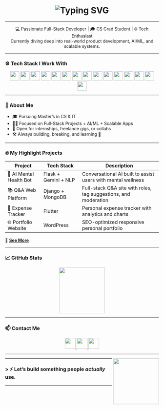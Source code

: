 <h1 align="center">
  <img src="https://readme-typing-svg.demolab.com?font=Fira+Code&pause=1000&color=00D0FF&width=435&lines=Hey+👋+I'm+Vahora+Mohammad+Sauban;App+%26+Web+Developer+from+India;AI%2FML+%7C+Cloud+%7C+Full-Stack+Geek;Always+Learning+%26+Building..." alt="Typing SVG" />
</h1>

---

<p align="center">
  💻 Passionate Full-Stack Developer | 🎓 CS Grad Student | 🌐 Tech Enthusiast <br>
  Currently diving deep into real-world product development, AI/ML, and scalable systems.
</p>

---

### ⚙️ Tech Stack I Work With

<div align="center">
  <!-- 🌐 Web Basics -->
  <img src="https://skillicons.dev/icons?i=html" height="30" />
  <img src="https://skillicons.dev/icons?i=css" height="30" />
  <img src="https://skillicons.dev/icons?i=javascript" height="30" />

  <!-- 💻 Languages -->
  <img src="https://cdn.jsdelivr.net/gh/devicons/devicon/icons/c/c-original.svg" height="30" />
  <img src="https://cdn.jsdelivr.net/gh/devicons/devicon/icons/cplusplus/cplusplus-original.svg" height="30" />
  <img src="https://skillicons.dev/icons?i=python" height="30" />
  <img src="https://cdn.jsdelivr.net/gh/devicons/devicon/icons/java/java-original.svg" height="30" />
  <img src="https://cdn.jsdelivr.net/gh/devicons/devicon/icons/r/r-original.svg" height="30" />

  <!-- 🔧 Frameworks & Tools -->
  <img src="https://skillicons.dev/icons?i=django" height="30" />
  <img src="https://cdn.simpleicons.org/flutter/02569B" height="30" />
  <img src="https://cdn.jsdelivr.net/gh/devicons/devicon/icons/figma/figma-original.svg" height="30" />

  <!-- 🗄️ Databases -->
  <img src="https://skillicons.dev/icons?i=mongodb" height="30" />
  <img src="https://cdn.simpleicons.org/mysql/4479A1" height="30" />

  <!-- ☁️ Cloud & Intelligence -->
  <img src="https://cdn.jsdelivr.net/gh/devicons/devicon/icons/googlecloud/googlecloud-original.svg" height="30" />
  <img src="https://img.shields.io/badge/AI/ML-%230089FA?style=flat-square&logo=google&logoColor=white" height="30" />
</div>

---

### 🧠 About Me

- 🎓 Pursuing Master’s in CS & IT  
- 🧑‍💻 Focused on Full-Stack Projects + AI/ML + Scalable Apps  
- 🤝 Open for internships, freelance gigs, or collabs  
- 🛠️ Always building, breaking, and learning 🔁

---

### 🔥 My Highlight Projects

| Project | Tech Stack | Description |
|--------|------------|-------------|
| 🧠 AI Mental Health Bot | Flask + Gemini + NLP | Conversational AI built to assist users with mental wellness |
| 📚 Q&A Web Platform | Django + MongoDB | Full-stack Q&A site with roles, tag suggestions, and moderation |
| 📲 Expense Tracker | Flutter | Personal expense tracker with analytics and charts |
| 🌐 Portfolio Website | WordPress | SEO-optimized responsive personal portfolio |

🔗 [**See More**](https://shorturl.at/Ap9iO)

---

### 📈 GitHub Stats

<div align="center">
  <img src="https://github-readme-stats.vercel.app/api/top-langs/?username=VAHORASAUBAN&layout=compact&theme=radical" height="150" />
</div>

---

### 📫 Contact Me

<div align="center">
  <a href="mailto:sauban.imscit21@gmail.com" target="_blank">
    <img src="https://img.shields.io/badge/Gmail-D14836?style=for-the-badge&logo=gmail&logoColor=white" height="35" />
  </a>
  <a href="https://www.linkedin.com/in/mohammad-sauban-vahora-681b30241/" target="_blank">
    <img src="https://img.shields.io/badge/LinkedIn-0077B5?style=for-the-badge&logo=linkedin&logoColor=white" height="35" />
  </a>
  <a href="https://t.me/vs1724" target="_blank">
    <img src="https://img.shields.io/badge/Telegram-2CA5E0?style=for-the-badge&logo=telegram&logoColor=white" height="35" />
  </a>
</div>

---

<img align="right" height="150" src="https://as1.ftcdn.net/v2/jpg/05/59/67/20/1000_F_559672036_kDSn32ptTeiHNsRu96BWPsBdX4iGqB1Z.jpg" />

---



### > ⚡ Let’s build something people *actually* use.

---
